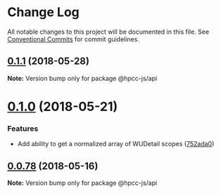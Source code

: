 # Change Log

All notable changes to this project will be documented in this file.
See [Conventional Commits](https://conventionalcommits.org) for commit guidelines.

<a name="0.1.1"></a>
## [0.1.1](https://github.com/hpcc-systems/Visualization/compare/@hpcc-js/api@0.1.0...@hpcc-js/api@0.1.1) (2018-05-28)




**Note:** Version bump only for package @hpcc-js/api

<a name="0.1.0"></a>
# [0.1.0](https://github.com/hpcc-systems/Visualization/compare/@hpcc-js/api@0.0.78...@hpcc-js/api@0.1.0) (2018-05-21)


### Features

*  Add ability to get a normalized array of WUDetail scopes ([752ada0](https://github.com/hpcc-systems/Visualization/commit/752ada0))




<a name="0.0.78"></a>
## [0.0.78](https://github.com/hpcc-systems/Visualization/compare/@hpcc-js/api@0.0.77...@hpcc-js/api@0.0.78) (2018-05-16)




**Note:** Version bump only for package @hpcc-js/api

